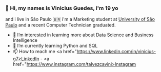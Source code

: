 ### 👋 Hi, my names is Vinicius Guedes, i'm 19 yo
and i live in São Paulo 🇧🇷 i'm a Marketing student at <a href="https://en.wikipedia.org/wiki/University_of_S%C3%A3o_Paulo">University of São Paulo</a> and a recent Computer Technician graduated. 

- 👀 I’m interested in learning more about Data Science and Business Intelligence
- 🌱 I’m currently learning Python and SQL 
- 📫 How to reach me <a href="https://www.linkedin.com/in/vinicius-g7>LinkedIn</a> - <a href="https://www.instagram.com/talvezcavini>Instagram</a>

<!---
talvezcavini/talvezcavini is a ✨ special ✨ repository because its `README.md` (this file) appears on your GitHub profile.
You can click the Preview link to take a look at your changes.
--->
